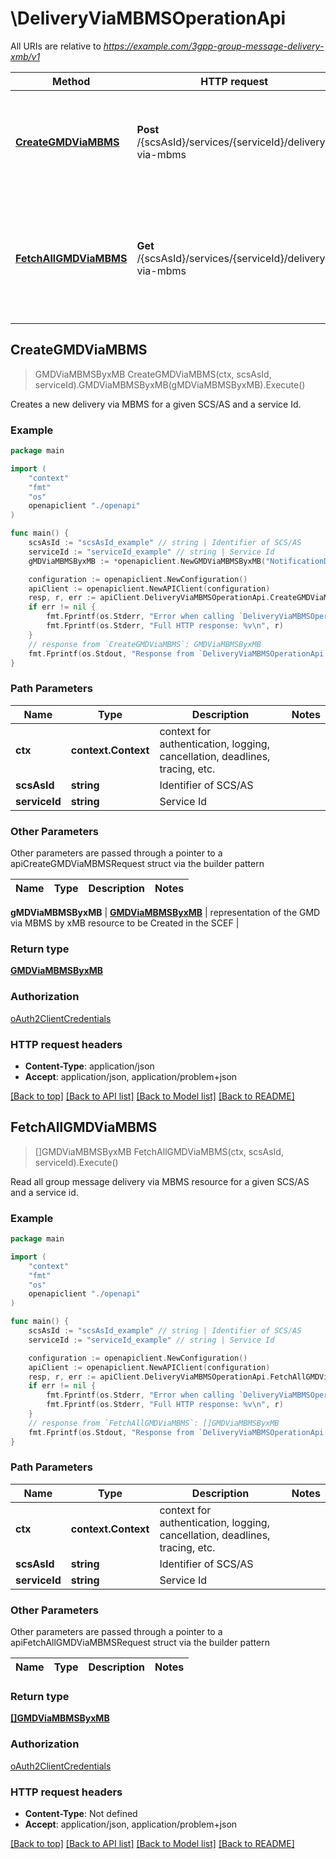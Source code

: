 # \DeliveryViaMBMSOperationApi

All URIs are relative to *https://example.com/3gpp-group-message-delivery-xmb/v1*

Method | HTTP request | Description
------------- | ------------- | -------------
[**CreateGMDViaMBMS**](DeliveryViaMBMSOperationApi.md#CreateGMDViaMBMS) | **Post** /{scsAsId}/services/{serviceId}/delivery-via-mbms | Creates a new delivery via MBMS for a given SCS/AS and a service Id.
[**FetchAllGMDViaMBMS**](DeliveryViaMBMSOperationApi.md#FetchAllGMDViaMBMS) | **Get** /{scsAsId}/services/{serviceId}/delivery-via-mbms | Read all group message delivery via MBMS resource for a given SCS/AS and a service id.



## CreateGMDViaMBMS

> GMDViaMBMSByxMB CreateGMDViaMBMS(ctx, scsAsId, serviceId).GMDViaMBMSByxMB(gMDViaMBMSByxMB).Execute()

Creates a new delivery via MBMS for a given SCS/AS and a service Id.

### Example

```go
package main

import (
    "context"
    "fmt"
    "os"
    openapiclient "./openapi"
)

func main() {
    scsAsId := "scsAsId_example" // string | Identifier of SCS/AS
    serviceId := "serviceId_example" // string | Service Id
    gMDViaMBMSByxMB := *openapiclient.NewGMDViaMBMSByxMB("NotificationDestination_example") // GMDViaMBMSByxMB | representation of the GMD via MBMS by xMB resource to be Created in the SCEF

    configuration := openapiclient.NewConfiguration()
    apiClient := openapiclient.NewAPIClient(configuration)
    resp, r, err := apiClient.DeliveryViaMBMSOperationApi.CreateGMDViaMBMS(context.Background(), scsAsId, serviceId).GMDViaMBMSByxMB(gMDViaMBMSByxMB).Execute()
    if err != nil {
        fmt.Fprintf(os.Stderr, "Error when calling `DeliveryViaMBMSOperationApi.CreateGMDViaMBMS``: %v\n", err)
        fmt.Fprintf(os.Stderr, "Full HTTP response: %v\n", r)
    }
    // response from `CreateGMDViaMBMS`: GMDViaMBMSByxMB
    fmt.Fprintf(os.Stdout, "Response from `DeliveryViaMBMSOperationApi.CreateGMDViaMBMS`: %v\n", resp)
}
```

### Path Parameters


Name | Type | Description  | Notes
------------- | ------------- | ------------- | -------------
**ctx** | **context.Context** | context for authentication, logging, cancellation, deadlines, tracing, etc.
**scsAsId** | **string** | Identifier of SCS/AS | 
**serviceId** | **string** | Service Id | 

### Other Parameters

Other parameters are passed through a pointer to a apiCreateGMDViaMBMSRequest struct via the builder pattern


Name | Type | Description  | Notes
------------- | ------------- | ------------- | -------------


 **gMDViaMBMSByxMB** | [**GMDViaMBMSByxMB**](GMDViaMBMSByxMB.md) | representation of the GMD via MBMS by xMB resource to be Created in the SCEF | 

### Return type

[**GMDViaMBMSByxMB**](GMDViaMBMSByxMB.md)

### Authorization

[oAuth2ClientCredentials](../README.md#oAuth2ClientCredentials)

### HTTP request headers

- **Content-Type**: application/json
- **Accept**: application/json, application/problem+json

[[Back to top]](#) [[Back to API list]](../README.md#documentation-for-api-endpoints)
[[Back to Model list]](../README.md#documentation-for-models)
[[Back to README]](../README.md)


## FetchAllGMDViaMBMS

> []GMDViaMBMSByxMB FetchAllGMDViaMBMS(ctx, scsAsId, serviceId).Execute()

Read all group message delivery via MBMS resource for a given SCS/AS and a service id.

### Example

```go
package main

import (
    "context"
    "fmt"
    "os"
    openapiclient "./openapi"
)

func main() {
    scsAsId := "scsAsId_example" // string | Identifier of SCS/AS
    serviceId := "serviceId_example" // string | Service Id

    configuration := openapiclient.NewConfiguration()
    apiClient := openapiclient.NewAPIClient(configuration)
    resp, r, err := apiClient.DeliveryViaMBMSOperationApi.FetchAllGMDViaMBMS(context.Background(), scsAsId, serviceId).Execute()
    if err != nil {
        fmt.Fprintf(os.Stderr, "Error when calling `DeliveryViaMBMSOperationApi.FetchAllGMDViaMBMS``: %v\n", err)
        fmt.Fprintf(os.Stderr, "Full HTTP response: %v\n", r)
    }
    // response from `FetchAllGMDViaMBMS`: []GMDViaMBMSByxMB
    fmt.Fprintf(os.Stdout, "Response from `DeliveryViaMBMSOperationApi.FetchAllGMDViaMBMS`: %v\n", resp)
}
```

### Path Parameters


Name | Type | Description  | Notes
------------- | ------------- | ------------- | -------------
**ctx** | **context.Context** | context for authentication, logging, cancellation, deadlines, tracing, etc.
**scsAsId** | **string** | Identifier of SCS/AS | 
**serviceId** | **string** | Service Id | 

### Other Parameters

Other parameters are passed through a pointer to a apiFetchAllGMDViaMBMSRequest struct via the builder pattern


Name | Type | Description  | Notes
------------- | ------------- | ------------- | -------------



### Return type

[**[]GMDViaMBMSByxMB**](GMDViaMBMSByxMB.md)

### Authorization

[oAuth2ClientCredentials](../README.md#oAuth2ClientCredentials)

### HTTP request headers

- **Content-Type**: Not defined
- **Accept**: application/json, application/problem+json

[[Back to top]](#) [[Back to API list]](../README.md#documentation-for-api-endpoints)
[[Back to Model list]](../README.md#documentation-for-models)
[[Back to README]](../README.md)

